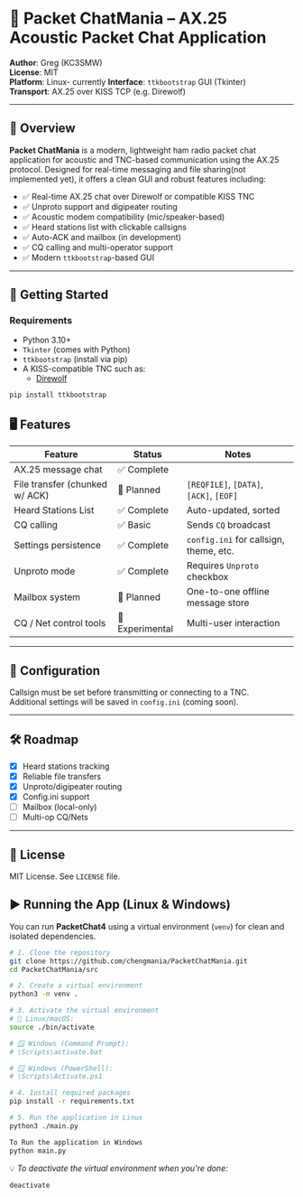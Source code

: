 # 📡 Packet ChatMania – AX.25 Acoustic Packet Chat Application

**Author**: Greg (KC3SMW)  
**License**: MIT  
**Platform**: Linux- currently
**Interface**: `ttkbootstrap` GUI (Tkinter)  
**Transport**: AX.25 over KISS TCP (e.g. Direwolf)

---

## 🧭 Overview

**Packet ChatMania** is a modern, lightweight ham radio packet chat application for acoustic and TNC-based communication using the AX.25 protocol. Designed for real-time messaging and file sharing(not implemented yet), it offers a clean GUI and robust features including:

- ✅ Real-time AX.25 chat over Direwolf or compatible KISS TNC
- ✅ Unproto support and digipeater routing
- ✅ Acoustic modem compatibility (mic/speaker-based)
- ✅ Heard stations list with clickable callsigns
- ✅ Auto-ACK and mailbox (in development)
- ✅ CQ calling and multi-operator support
- ✅ Modern `ttkbootstrap`-based GUI

---

## 🚀 Getting Started

### Requirements

- Python 3.10+
- `Tkinter` (comes with Python)
- `ttkbootstrap` (install via pip)
- A KISS-compatible TNC such as:
  - [Direwolf](https://github.com/wb2osz/direwolf)

```bash
pip install ttkbootstrap
```

## 🖥️ Features

| Feature                        | Status      | Notes |
|-------------------------------|-------------|-------|
| AX.25 message chat            | ✅ Complete |       |
| File transfer (chunked w/ ACK)| 🚧 Planned  | `[REQFILE]`, `[DATA]`, `[ACK]`, `[EOF]` |
| Heard Stations List           | ✅ Complete | Auto-updated, sorted |
| CQ calling                    | ✅ Basic    | Sends `CQ` broadcast |
| Settings persistence          | ✅ Complete | `config.ini` for callsign, theme, etc. |
| Unproto mode                  | ✅ Complete | Requires `Unproto` checkbox |
| Mailbox system                | 🚧 Planned  | One-to-one offline message store |
| CQ / Net control tools        | 🧪 Experimental | Multi-user interaction |

---

## 🔧 Configuration

Callsign must be set before transmitting or connecting to a TNC.  
Additional settings will be saved in `config.ini` (coming soon).

---

## 🛠️ Roadmap

- [x] Heard stations tracking
- [x] Reliable file transfers
- [x] Unproto/digipeater routing
- [X] Config.ini support
- [ ] Mailbox (local-only)
- [ ] Multi-op CQ/Nets

---

## 📜 License

MIT License. See `LICENSE` file.


## ▶️ Running the App (Linux & Windows)

You can run **PacketChat4** using a virtual environment (`venv`) for clean and isolated dependencies.

```bash
# 1. Clone the repository
git clone https://github.com/chengmania/PacketChatMania.git
cd PacketChatMania/src

# 2. Create a virtual environment
python3 -m venv .

# 3. Activate the virtual environment
# 🐧 Linux/macOS:
source ./bin/activate

# 🪟 Windows (Command Prompt):
# \Scripts\activate.bat

# 🪟 Windows (PowerShell):
# \Scripts\Activate.ps1

# 4. Install required packages
pip install -r requirements.txt

# 5. Run the application in Linux
python3 ./main.py

To Run the application in Windows
python main.py
```

💡 *To deactivate the virtual environment when you're done:*

```bash
deactivate
```

